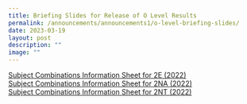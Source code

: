 ```yaml
---
title: Briefing Slides for Release of O Level Results
permalink: /announcements/announcements1/o-level-briefing-slides/
date: 2023-03-19
layout: post
description: ""
image: ""
---
```

[Subject Combinations Information Sheet for 2E (2022)](/files/Subject%20Combinations/2023/Subject%20Combinations%20Information%20Sheet%20for%202E%20(2022).pdf)<br>
[Subject Combinations Information Sheet for 2NA (2022)](/files/Subject%20Combinations/Subject%20Combinations%20Information%20Sheet%20for%202NA.pdf)<br>
[Subject Combinations Information Sheet for 2NT (2022)](/files/Subject%20Combinations/Subject%20Combinations%20Information%20Sheet%20for%202NT.pdf)